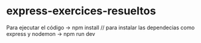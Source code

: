 # express-exercices-resueltos
Para ejecutar el código -> npm install // para instalar las dependecias como express y nodemon
                        -> npm run dev 
